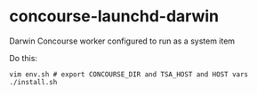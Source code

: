 # concourse-launchd-darwin
Darwin Concourse worker configured to run as a system item

Do this:

```
vim env.sh # export CONCOURSE_DIR and TSA_HOST and HOST vars
./install.sh
```
